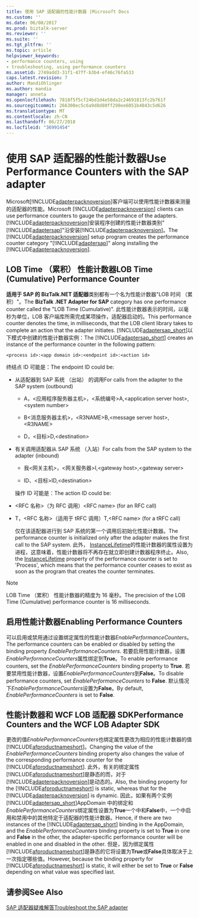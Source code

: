 ```yaml
---
title: 使用 SAP 适配器的性能计数器 |Microsoft Docs
ms.custom: ''
ms.date: 06/08/2017
ms.prod: biztalk-server
ms.reviewer: ''
ms.suite: ''
ms.tgt_pltfrm: ''
ms.topic: article
helpviewer_keywords:
- performance counters, using
- troubleshooting, using performance counters
ms.assetid: 2749add3-31f1-47ff-b3b4-ef46c76fa533
caps.latest.revision: 7
author: MandiOhlinger
ms.author: mandia
manager: anneta
ms.openlocfilehash: 7818f5f5cf24bd1d4e58da2c24691813fc2b761f
ms.sourcegitcommit: 266308ec5c6a9d8d80ff298ee6051b4843c5d626
ms.translationtype: MT
ms.contentlocale: zh-CN
ms.lasthandoff: 06/27/2018
ms.locfileid: "36991454"
---
```

# <a name="use-performance-counters-with-the-sap-adapter"></a><span data-ttu-id="5a5bd-102">使用 SAP 适配器的性能计数器</span><span class="sxs-lookup"><span data-stu-id="5a5bd-102">Use Performance Counters with the SAP adapter</span></span>
<span data-ttu-id="5a5bd-103">Microsoft[!INCLUDE[adapterpacknoversion](../../includes/adapterpacknoversion-md.md)]客户端可以使用性能计数器来测量的适配器的性能。</span><span class="sxs-lookup"><span data-stu-id="5a5bd-103">Microsoft [!INCLUDE[adapterpacknoversion](../../includes/adapterpacknoversion-md.md)] clients can use performance counters to gauge the performance of the adapters.</span></span> <span data-ttu-id="5a5bd-104">[!INCLUDE[adapterpacknoversion](../../includes/adapterpacknoversion-md.md)]安装程序创建的性能计数器类别"[!INCLUDE[adaptersap](../../includes/adaptersap-md.md)]"沿安装[!INCLUDE[adapterpacknoversion](../../includes/adapterpacknoversion-md.md)]。</span><span class="sxs-lookup"><span data-stu-id="5a5bd-104">The [!INCLUDE[adapterpacknoversion](../../includes/adapterpacknoversion-md.md)] setup program creates the performance counter category "[!INCLUDE[adaptersap](../../includes/adaptersap-md.md)]" along installing the [!INCLUDE[adapterpacknoversion](../../includes/adapterpacknoversion-md.md)].</span></span>  
  
## <a name="lob-time-cumulative-performance-counter"></a><span data-ttu-id="5a5bd-105">LOB Time （累积） 性能计数器</span><span class="sxs-lookup"><span data-stu-id="5a5bd-105">LOB Time (Cumulative) Performance Counter</span></span>  
 <span data-ttu-id="5a5bd-106">**适用于 SAP 的 BizTalk.NET 适配器**类别都有一个名为性能计数器"LOB 时间 （累积）"。</span><span class="sxs-lookup"><span data-stu-id="5a5bd-106">The **BizTalk .NET Adapter for SAP** category has one performance counter called the "LOB Time (Cumulative)".</span></span> <span data-ttu-id="5a5bd-107">此性能计数器表示的时间，以毫秒为单位，LOB 客户端库所需完成某项操作，适配器启动的。</span><span class="sxs-lookup"><span data-stu-id="5a5bd-107">This performance counter denotes the time, in milliseconds, that the LOB client library takes to complete an action that the adapter initiates.</span></span> <span data-ttu-id="5a5bd-108">[!INCLUDE[adaptersap_short](../../includes/adaptersap-short-md.md)]以下模式中创建的性能计数器实例：</span><span class="sxs-lookup"><span data-stu-id="5a5bd-108">The [!INCLUDE[adaptersap_short](../../includes/adaptersap-short-md.md)] creates an instance of the performance counter in the following pattern:</span></span>  
  
```  
<process id>:<app domain id>:<endpoint id>:<action id>  
```  
  
 <span data-ttu-id="5a5bd-109">终结点 ID 可能是：</span><span class="sxs-lookup"><span data-stu-id="5a5bd-109">The endpoint ID could be:</span></span>  
  
- <span data-ttu-id="5a5bd-110">从适配器到 SAP 系统 （出站） 的调用</span><span class="sxs-lookup"><span data-stu-id="5a5bd-110">For calls from the adapter to the SAP system (outbound)</span></span>  
  
  -   <span data-ttu-id="5a5bd-111">A，\<应用程序服务器主机\>，\<系统编号\></span><span class="sxs-lookup"><span data-stu-id="5a5bd-111">A,\<application server host\>,\<system number\></span></span>  
  
  -   <span data-ttu-id="5a5bd-112">B\<消息服务器主机\>，\<R3NAME\></span><span class="sxs-lookup"><span data-stu-id="5a5bd-112">B,\<message server host\>,\<R3NAME\></span></span>  
  
  -   <span data-ttu-id="5a5bd-113">D，\<目标\></span><span class="sxs-lookup"><span data-stu-id="5a5bd-113">D,\<destination\></span></span>  
  
- <span data-ttu-id="5a5bd-114">有关调用适配器从 SAP 系统 （入站）</span><span class="sxs-lookup"><span data-stu-id="5a5bd-114">For calls from the SAP system to the adapter (inbound)</span></span>  
  
  -   <span data-ttu-id="5a5bd-115">我\<网关主机\>，\<网关服务器\></span><span class="sxs-lookup"><span data-stu-id="5a5bd-115">I,\<gateway host\>,\<gateway server\></span></span>  
  
  -   <span data-ttu-id="5a5bd-116">ID、\<目标\></span><span class="sxs-lookup"><span data-stu-id="5a5bd-116">ID,\<destination\></span></span>  
  
  <span data-ttu-id="5a5bd-117">操作 ID 可能是：</span><span class="sxs-lookup"><span data-stu-id="5a5bd-117">The action ID could be:</span></span>  
  
- <span data-ttu-id="5a5bd-118">\<RFC 名称\>（为 RFC 调用）</span><span class="sxs-lookup"><span data-stu-id="5a5bd-118">\<RFC name\> (for an RFC call)</span></span>  
  
- <span data-ttu-id="5a5bd-119">T，\<RFC 名称\>（适用于 tRFC 调用）</span><span class="sxs-lookup"><span data-stu-id="5a5bd-119">T,\<RFC name\> (for a tRFC call)</span></span>  
  
  <span data-ttu-id="5a5bd-120">仅在该适配器进行到 SAP 系统的第一个调用后初始化性能计数器。</span><span class="sxs-lookup"><span data-stu-id="5a5bd-120">The performance counter is initialized only after the adapter makes the first call to the SAP system.</span></span> <span data-ttu-id="5a5bd-121">此外， [InstanceLifetime](https://msdn.microsoft.com/library/system.diagnostics.performancecounter.instancelifetime.aspx)的性能计数器的属性设置为进程，这意味着，性能计数器将不再存在就立即创建计数器程序终止。</span><span class="sxs-lookup"><span data-stu-id="5a5bd-121">Also, the [InstanceLifetime](https://msdn.microsoft.com/library/system.diagnostics.performancecounter.instancelifetime.aspx) property of the performance counter is set to 'Process', which means that the performance counter ceases to exist as soon as the program that creates the counter terminates.</span></span>
  
> [!NOTE]
>  <span data-ttu-id="5a5bd-122">LOB Time （累积） 性能计数器的精度为 16 毫秒。</span><span class="sxs-lookup"><span data-stu-id="5a5bd-122">The precision of the LOB Time (Cumulative) performance counter is 16 milliseconds.</span></span>  
  
## <a name="enabling-performance-counters"></a><span data-ttu-id="5a5bd-123">启用性能计数器</span><span class="sxs-lookup"><span data-stu-id="5a5bd-123">Enabling Performance Counters</span></span>  
 <span data-ttu-id="5a5bd-124">可以启用或禁用通过设置绑定属性的性能计数器*EnablePerformanceCounters*。</span><span class="sxs-lookup"><span data-stu-id="5a5bd-124">The performance counters can be enabled or disabled by setting the binding property *EnablePerformanceCounters*.</span></span> <span data-ttu-id="5a5bd-125">若要启用性能计数器，设置*EnablePerformanceCounters*属性绑定到**True**。</span><span class="sxs-lookup"><span data-stu-id="5a5bd-125">To enable performance counters, set the *EnablePerformanceCounters* binding property to **True**.</span></span> <span data-ttu-id="5a5bd-126">若要禁用性能计数器，设置*EnablePerformanceCounters*到**False**。</span><span class="sxs-lookup"><span data-stu-id="5a5bd-126">To disable performance counters, set *EnablePerformanceCounters* to **False**.</span></span> <span data-ttu-id="5a5bd-127">默认情况下*EnablePerformanceCounters*设置为**False**。</span><span class="sxs-lookup"><span data-stu-id="5a5bd-127">By default, *EnablePerformanceCounters* is set to **False**.</span></span>  
  
## <a name="performance-counters-and-the-wcf-lob-adapter-sdk"></a><span data-ttu-id="5a5bd-128">性能计数器和 WCF LOB 适配器 SDK</span><span class="sxs-lookup"><span data-stu-id="5a5bd-128">Performance Counters and the WCF LOB Adapter SDK</span></span>  
 <span data-ttu-id="5a5bd-129">更改的值*EnablePerformanceCounters*也绑定属性更改为相应的性能计数器的值[!INCLUDE[afproductnameshort](../../includes/afproductnameshort-md.md)]。</span><span class="sxs-lookup"><span data-stu-id="5a5bd-129">Changing the value of the *EnablePerformanceCounters* binding property also changes the value of the corresponding performance counter for the [!INCLUDE[afproductnameshort](../../includes/afproductnameshort-md.md)].</span></span> <span data-ttu-id="5a5bd-130">此外，有关的绑定属性[!INCLUDE[afproductnameshort](../../includes/afproductnameshort-md.md)]是静态的而，对于[!INCLUDE[adapterpacknoversion](../../includes/adapterpacknoversion-md.md)]是动态的。</span><span class="sxs-lookup"><span data-stu-id="5a5bd-130">Also, the binding property for the [!INCLUDE[afproductnameshort](../../includes/afproductnameshort-md.md)] is static, whereas that for the [!INCLUDE[adapterpacknoversion](../../includes/adapterpacknoversion-md.md)] is dynamic.</span></span> <span data-ttu-id="5a5bd-131">因此，如果有两个实例[!INCLUDE[adaptersap_short](../../includes/adaptersap-short-md.md)]AppDomain 中的绑定和*EnablePerformanceCounters*绑定属性设置为**True**一个中和**False**中，一个中启用和禁用中的其他特定于适配器的性能计数器。</span><span class="sxs-lookup"><span data-stu-id="5a5bd-131">Hence, if there are two instances of the [!INCLUDE[adaptersap_short](../../includes/adaptersap-short-md.md)] binding in the AppDomain, and the *EnablePerformanceCounters* binding property is set to **True** in one and **False** in the other, the adapter-specific performance counter will be enabled in one and disabled in the other.</span></span> <span data-ttu-id="5a5bd-132">但是，因为绑定属性[!INCLUDE[afproductnameshort](../../includes/afproductnameshort-md.md)]是静态的它将设置为**True**或**False**具体取决于上一次指定哪些值。</span><span class="sxs-lookup"><span data-stu-id="5a5bd-132">However, because the binding property for [!INCLUDE[afproductnameshort](../../includes/afproductnameshort-md.md)] is static, it will either be set to **True** or **False** depending on what value was specified last.</span></span>  
  
## <a name="see-also"></a><span data-ttu-id="5a5bd-133">请参阅</span><span class="sxs-lookup"><span data-stu-id="5a5bd-133">See Also</span></span>  

[<span data-ttu-id="5a5bd-134">SAP 适配器疑难解答</span><span class="sxs-lookup"><span data-stu-id="5a5bd-134">Troubleshoot the SAP adapter</span></span>](../../adapters-and-accelerators/adapter-sap/troubleshoot-the-sap-adapter.md)